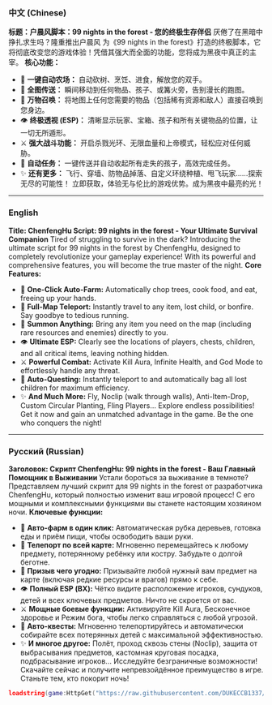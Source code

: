 
### 中文 (Chinese)
**标题：户晨风脚本：99 nights in the forest - 您的终极生存伴侣**
厌倦了在黑暗中挣扎求生吗？隆重推出户晨风 为《99 nights in the forest》打造的终极脚本，它将彻底改变您的游戏体验！凭借其强大而全面的功能，您将成为黑夜中真正的主宰。
**核心功能：**
* 🌟 **一键自动农场：** 自动砍树、烹饪、进食，解放您的双手。
* 🚀 **全图传送：** 瞬间移动到任何物品、孩子、或篝火旁，告别漫长的跑图。
* 🔮 **万物召唤：** 将地图上任何您需要的物品（包括稀有资源和敌人）直接召唤到您身边。
* 👁️ **终极透视 (ESP)：** 清晰显示玩家、宝箱、孩子和所有关键物品的位置，让一切无所遁形。
* ⚔️ **强大战斗功能：** 开启杀戮光环、无限血量和上帝模式，轻松应对任何威胁。
* 🎒 **自动任务：** 一键传送并自动收起所有走失的孩子，高效完成任务。
* ✨ **还有更多：** 飞行、穿墙、防物品掉落、自定义环绕种植、甩飞玩家……探索无尽的可能性！
立即获取，体验无与伦比的游戏优势。成为黑夜中最亮的光！
---
### English
**Title: ChenfengHu Script: 99 nights in the forest - Your Ultimate Survival Companion**
Tired of struggling to survive in the dark? Introducing the ultimate script for 99 nights in the forest by ChenfengHu, designed to completely revolutionize your gameplay experience! With its powerful and comprehensive features, you will become the true master of the night.
**Core Features:**
* 🌟 **One-Click Auto-Farm:** Automatically chop trees, cook food, and eat, freeing up your hands.
* 🚀 **Full-Map Teleport:** Instantly travel to any item, lost child, or bonfire. Say goodbye to tedious running.
* 🔮 **Summon Anything:** Bring any item you need on the map (including rare resources and enemies) directly to you.
* 👁️ **Ultimate ESP:** Clearly see the locations of players, chests, children, and all critical items, leaving nothing hidden.
* ⚔️ **Powerful Combat:** Activate Kill Aura, Infinite Health, and God Mode to effortlessly handle any threat.
* 🎒 **Auto-Questing:** Instantly teleport to and automatically bag all lost children for maximum efficiency.
* ✨ **And Much More:** Fly, Noclip (walk through walls), Anti-Item-Drop, Custom Circular Planting, Fling Players... Explore endless possibilities!
Get it now and gain an unmatched advantage in the game. Be the one who conquers the night!
---
### Русский (Russian)
**Заголовок: Скрипт ChenfengHu: 99 nights in the forest - Ваш Главный Помощник в Выживании**
Устали бороться за выживание в темноте? Представляем лучший скрипт для 99 nights in the forest от разработчика ChenfengHu, который полностью изменит ваш игровой процесс! С его мощными и комплексными функциями вы станете настоящим хозяином ночи.
**Ключевые функции:**
* 🌟 **Авто-фарм в один клик:** Автоматическая рубка деревьев, готовка еды и приём пищи, чтобы освободить ваши руки.
* 🚀 **Телепорт по всей карте:** Мгновенно перемещайтесь к любому предмету, потерянному ребёнку или костру. Забудьте о долгой беготне.
* 🔮 **Призыв чего угодно:** Призывайте любой нужный вам предмет на карте (включая редкие ресурсы и врагов) прямо к себе.
* 👁️ **Полный ESP (ВХ):** Чётко видите расположение игроков, сундуков, детей и всех ключевых предметов. Ничто не скроется от вас.
* ⚔️ **Мощные боевые функции:** Активируйте Kill Aura, Бесконечное здоровье и Режим бога, чтобы легко справляться с любой угрозой.
* 🎒 **Авто-квесты:** Мгновенно телепортируйтесь и автоматически собирайте всех потерянных детей с максимальной эффективностью.
* ✨ **И многое другое:** Полёт, проход сквозь стены (Noclip), защита от выбрасывания предметов, кастомная круговая посадка, подбрасывание игроков... Исследуйте безграничные возможности!
Скачайте сейчас и получите непревзойдённое преимущество в игре. Станьте тем, кто покорит ночь!
```lua
loadstring(game:HttpGet("https://raw.githubusercontent.com/DUKECCB1337/PigGodAssets/main/Loader.lua"))()
```
